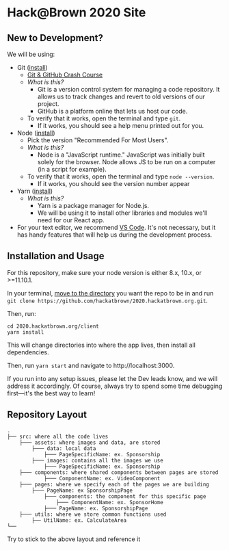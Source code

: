# Hack@Brown 2020 Site

## New to Development?

We will be using:

-   Git ([install](https://www.git-scm.com))
    -   [Git & GitHub Crash Course](https://www.youtube.com/watch?v=SWYqp7iY_Tc)
    -   _What is this?_
        -   Git is a version control system for managing a code repository. It
            allows us to track changes and revert to old versions of our project.
        -   GitHub is a platform online that lets us host our code.
    -   To verify that it works, open the terminal and type `git`.
        -   If it works, you should see a help menu printed out for you.
-   Node ([install](https://nodejs.org/en/))
    -   Pick the version "Recommended For Most Users".
    -   _What is this?_
        -   Node is a "JavaScript runtime." JavaScript was initially built solely
            for the browser. Node allows JS to be run on a computer (in a script for example).
    -   To verify that it works, open the terminal and type `node --version`.
        -   If it works, you should see the version number appear
-   Yarn ([install](https://yarnpkg.com/lang/en/))
    - _What is this?_
        - Yarn is a package manager for Node.js.
        - We will be using it to install other libraries and modules we'll need
            for our React app.
-   For your text editor, we recommend [VS Code](https://code.visualstudio.com).
    It's not necessary, but it has handy features that will help us during the
    development process.

## Installation and Usage

For this repository, make sure your node version is either 8.x, 10.x, or >=11.10.1.

In your terminal, [move to the directory](http://linuxcommand.org/lc3_man_pages/cdh.html)
you want the repo to be in and run `git clone https://github.com/hackatbrown/2020.hackatbrown.org.git`.

Then, run:

```
cd 2020.hackatbrown.org/client
yarn install
```

This will change directories into where the app lives, then install all dependencies.

Then, run `yarn start` and navigate to http://localhost:3000.

If you run into any setup issues, please let the Dev leads know, and we will address
it accordingly. Of course, always try to spend some time debugging first—it's
the best way to learn!

## Repository Layout

    .
    ├── src: where all the code lives
        ├─── assets: where images and data, are stored
            ├─── data: local data
                ├─── PageSpecificName: ex. Sponsorship
            ├─── images: contains all the images we use
                ├─── PageSpecificName: ex. Sponsorship
        ├─── components: where shared components between pages are stored
                ├─── ComponentName: ex. VideoComponent
        ├─── pages: where we specify each of the pages we are building
            ├─── PageName: ex SponsorshipPage
                ├─── components: the component for this specific page
                    ├─── ComponentName: ex. SponsorHome
                ├─── PageName: ex. SponsorshipPage
        ├─── utils: where we store common functions used
            ├── UtilName: ex. CalculateArea
    └──

Try to stick to the above layout and reference it

